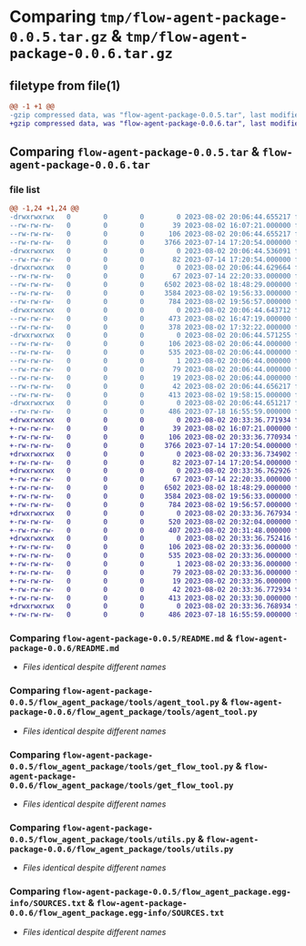 # Comparing `tmp/flow-agent-package-0.0.5.tar.gz` & `tmp/flow-agent-package-0.0.6.tar.gz`

## filetype from file(1)

```diff
@@ -1 +1 @@
-gzip compressed data, was "flow-agent-package-0.0.5.tar", last modified: Wed Aug  2 20:06:44 2023, max compression
+gzip compressed data, was "flow-agent-package-0.0.6.tar", last modified: Wed Aug  2 20:33:36 2023, max compression
```

## Comparing `flow-agent-package-0.0.5.tar` & `flow-agent-package-0.0.6.tar`

### file list

```diff
@@ -1,24 +1,24 @@
-drwxrwxrwx   0        0        0        0 2023-08-02 20:06:44.655217 flow-agent-package-0.0.5/
--rw-rw-rw-   0        0        0       39 2023-08-02 16:07:21.000000 flow-agent-package-0.0.5/MANIFEST.in
--rw-rw-rw-   0        0        0      106 2023-08-02 20:06:44.655217 flow-agent-package-0.0.5/PKG-INFO
--rw-rw-rw-   0        0        0     3766 2023-07-14 17:20:54.000000 flow-agent-package-0.0.5/README.md
-drwxrwxrwx   0        0        0        0 2023-08-02 20:06:44.536091 flow-agent-package-0.0.5/flow_agent_package/
--rw-rw-rw-   0        0        0       82 2023-07-14 17:20:54.000000 flow-agent-package-0.0.5/flow_agent_package/__init__.py
-drwxrwxrwx   0        0        0        0 2023-08-02 20:06:44.629664 flow-agent-package-0.0.5/flow_agent_package/tools/
--rw-rw-rw-   0        0        0       67 2023-07-14 22:20:33.000000 flow-agent-package-0.0.5/flow_agent_package/tools/__init__.py
--rw-rw-rw-   0        0        0     6502 2023-08-02 18:48:29.000000 flow-agent-package-0.0.5/flow_agent_package/tools/agent_tool.py
--rw-rw-rw-   0        0        0     3584 2023-08-02 19:56:33.000000 flow-agent-package-0.0.5/flow_agent_package/tools/get_flow_tool.py
--rw-rw-rw-   0        0        0      784 2023-08-02 19:56:57.000000 flow-agent-package-0.0.5/flow_agent_package/tools/utils.py
-drwxrwxrwx   0        0        0        0 2023-08-02 20:06:44.643712 flow-agent-package-0.0.5/flow_agent_package/yamls/
--rw-rw-rw-   0        0        0      473 2023-08-02 16:47:19.000000 flow-agent-package-0.0.5/flow_agent_package/yamls/agent_tool.yaml
--rw-rw-rw-   0        0        0      378 2023-08-02 17:32:22.000000 flow-agent-package-0.0.5/flow_agent_package/yamls/get_flow_tool.yaml
-drwxrwxrwx   0        0        0        0 2023-08-02 20:06:44.571255 flow-agent-package-0.0.5/flow_agent_package.egg-info/
--rw-rw-rw-   0        0        0      106 2023-08-02 20:06:44.000000 flow-agent-package-0.0.5/flow_agent_package.egg-info/PKG-INFO
--rw-rw-rw-   0        0        0      535 2023-08-02 20:06:44.000000 flow-agent-package-0.0.5/flow_agent_package.egg-info/SOURCES.txt
--rw-rw-rw-   0        0        0        1 2023-08-02 20:06:44.000000 flow-agent-package-0.0.5/flow_agent_package.egg-info/dependency_links.txt
--rw-rw-rw-   0        0        0       79 2023-08-02 20:06:44.000000 flow-agent-package-0.0.5/flow_agent_package.egg-info/entry_points.txt
--rw-rw-rw-   0        0        0       19 2023-08-02 20:06:44.000000 flow-agent-package-0.0.5/flow_agent_package.egg-info/top_level.txt
--rw-rw-rw-   0        0        0       42 2023-08-02 20:06:44.656217 flow-agent-package-0.0.5/setup.cfg
--rw-rw-rw-   0        0        0      413 2023-08-02 19:58:15.000000 flow-agent-package-0.0.5/setup.py
-drwxrwxrwx   0        0        0        0 2023-08-02 20:06:44.651217 flow-agent-package-0.0.5/tests/
--rw-rw-rw-   0        0        0      486 2023-07-18 16:55:59.000000 flow-agent-package-0.0.5/tests/test_my_tool_1.py
+drwxrwxrwx   0        0        0        0 2023-08-02 20:33:36.771934 flow-agent-package-0.0.6/
+-rw-rw-rw-   0        0        0       39 2023-08-02 16:07:21.000000 flow-agent-package-0.0.6/MANIFEST.in
+-rw-rw-rw-   0        0        0      106 2023-08-02 20:33:36.770934 flow-agent-package-0.0.6/PKG-INFO
+-rw-rw-rw-   0        0        0     3766 2023-07-14 17:20:54.000000 flow-agent-package-0.0.6/README.md
+drwxrwxrwx   0        0        0        0 2023-08-02 20:33:36.734902 flow-agent-package-0.0.6/flow_agent_package/
+-rw-rw-rw-   0        0        0       82 2023-07-14 17:20:54.000000 flow-agent-package-0.0.6/flow_agent_package/__init__.py
+drwxrwxrwx   0        0        0        0 2023-08-02 20:33:36.762926 flow-agent-package-0.0.6/flow_agent_package/tools/
+-rw-rw-rw-   0        0        0       67 2023-07-14 22:20:33.000000 flow-agent-package-0.0.6/flow_agent_package/tools/__init__.py
+-rw-rw-rw-   0        0        0     6502 2023-08-02 18:48:29.000000 flow-agent-package-0.0.6/flow_agent_package/tools/agent_tool.py
+-rw-rw-rw-   0        0        0     3584 2023-08-02 19:56:33.000000 flow-agent-package-0.0.6/flow_agent_package/tools/get_flow_tool.py
+-rw-rw-rw-   0        0        0      784 2023-08-02 19:56:57.000000 flow-agent-package-0.0.6/flow_agent_package/tools/utils.py
+drwxrwxrwx   0        0        0        0 2023-08-02 20:33:36.767934 flow-agent-package-0.0.6/flow_agent_package/yamls/
+-rw-rw-rw-   0        0        0      520 2023-08-02 20:32:04.000000 flow-agent-package-0.0.6/flow_agent_package/yamls/agent_tool.yaml
+-rw-rw-rw-   0        0        0      407 2023-08-02 20:31:48.000000 flow-agent-package-0.0.6/flow_agent_package/yamls/get_flow_tool.yaml
+drwxrwxrwx   0        0        0        0 2023-08-02 20:33:36.752416 flow-agent-package-0.0.6/flow_agent_package.egg-info/
+-rw-rw-rw-   0        0        0      106 2023-08-02 20:33:36.000000 flow-agent-package-0.0.6/flow_agent_package.egg-info/PKG-INFO
+-rw-rw-rw-   0        0        0      535 2023-08-02 20:33:36.000000 flow-agent-package-0.0.6/flow_agent_package.egg-info/SOURCES.txt
+-rw-rw-rw-   0        0        0        1 2023-08-02 20:33:36.000000 flow-agent-package-0.0.6/flow_agent_package.egg-info/dependency_links.txt
+-rw-rw-rw-   0        0        0       79 2023-08-02 20:33:36.000000 flow-agent-package-0.0.6/flow_agent_package.egg-info/entry_points.txt
+-rw-rw-rw-   0        0        0       19 2023-08-02 20:33:36.000000 flow-agent-package-0.0.6/flow_agent_package.egg-info/top_level.txt
+-rw-rw-rw-   0        0        0       42 2023-08-02 20:33:36.772934 flow-agent-package-0.0.6/setup.cfg
+-rw-rw-rw-   0        0        0      413 2023-08-02 20:33:30.000000 flow-agent-package-0.0.6/setup.py
+drwxrwxrwx   0        0        0        0 2023-08-02 20:33:36.768934 flow-agent-package-0.0.6/tests/
+-rw-rw-rw-   0        0        0      486 2023-07-18 16:55:59.000000 flow-agent-package-0.0.6/tests/test_my_tool_1.py
```

### Comparing `flow-agent-package-0.0.5/README.md` & `flow-agent-package-0.0.6/README.md`

 * *Files identical despite different names*

### Comparing `flow-agent-package-0.0.5/flow_agent_package/tools/agent_tool.py` & `flow-agent-package-0.0.6/flow_agent_package/tools/agent_tool.py`

 * *Files identical despite different names*

### Comparing `flow-agent-package-0.0.5/flow_agent_package/tools/get_flow_tool.py` & `flow-agent-package-0.0.6/flow_agent_package/tools/get_flow_tool.py`

 * *Files identical despite different names*

### Comparing `flow-agent-package-0.0.5/flow_agent_package/tools/utils.py` & `flow-agent-package-0.0.6/flow_agent_package/tools/utils.py`

 * *Files identical despite different names*

### Comparing `flow-agent-package-0.0.5/flow_agent_package.egg-info/SOURCES.txt` & `flow-agent-package-0.0.6/flow_agent_package.egg-info/SOURCES.txt`

 * *Files identical despite different names*

